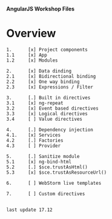 **AngularJS Workshop Files**

# Overview
    1.      [x] Project components
    1.1     [x] App
    1.2     [x] Modules

    2.      [x] Data dinding
    2.1     [x] Bidirectional binding
    2.2     [x] One way binding
    2.3     [x] Expressions / Filter

    3.      [.] Built in directives
    3.1     [x] ng-repeat
    3.2     [x] Event based directives
    3.3     [x] Logical directives
    3.4     [ ] Value directives

    4.      [.] Dependency injection
    4.1.    [x] Services
    4.2     [.] Factories
    4.3     [ ] Provider

    5.      [.] Sanitize module
    5.1     [x] ng-bind-html
    5.2     [.] $sce.trustAsHtml()
    5.3     [x] $sce.trustAsResourceUrl()

    6.      [ ] WebStorm live templates

    7.      [ ] Custom directives
    
    
    last update 17.12
